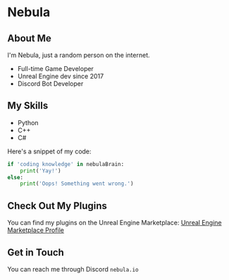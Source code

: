 # Nebula

## About Me
I'm Nebula, just a random person on the internet.

- Full-time Game Developer
- Unreal Engine dev since 2017 
- Discord Bot Developer

## My Skills
- Python
- C++
- C#

Here's a snippet of my code:

```python
if 'coding knowledge' in nebulaBrain:
    print('Yay!')
else:
    print('Oops! Something went wrong.')
```

## Check Out My Plugins
You can find my plugins on the Unreal Engine Marketplace: [Unreal Engine Marketplace Profile](https://www.unrealengine.com/marketplace/en-US/profile/Nebula+Dev)

## Get in Touch
You can reach me through Discord `nebula.io`
